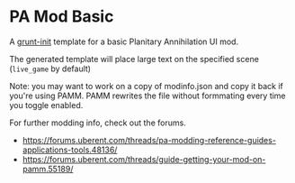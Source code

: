 # PA Mod Basic

A [grunt-init](http://gruntjs.com/project-scaffolding) template for a basic Planitary Annihilation UI mod.

The generated template will place large text on the specified scene (`live_game` by default)

Note: you may want to work on a copy of modinfo.json and copy it back if you're using PAMM.  PAMM rewrites the file without formmating every time you toggle enabled.

For further modding info, check out the forums.

- https://forums.uberent.com/threads/pa-modding-reference-guides-applications-tools.48136/
- https://forums.uberent.com/threads/guide-getting-your-mod-on-pamm.55189/
